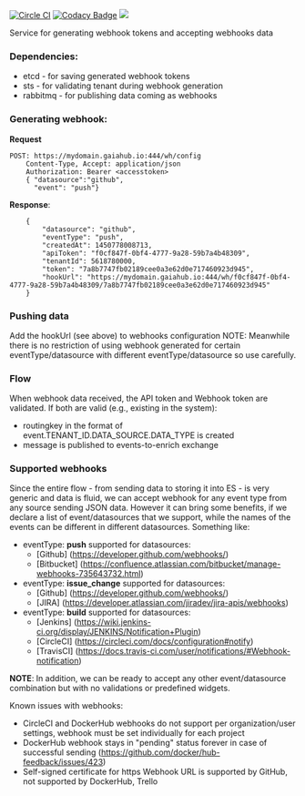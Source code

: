 [![Circle CI](https://circleci.com/gh/gaia-adm/webhook-service.svg?style=svg)](https://circleci.com/gh/gaia-adm/webhook-service) [![Codacy Badge](https://api.codacy.com/project/badge/grade/2e1a8ea1940c465887a4cff3ddf916f6)](https://www.codacy.com/app/alexei-led/webhook-service) [![](https://badge.imagelayers.io/gaiaadm/whs:latest.svg)](https://imagelayers.io/?images=gaiaadm/whs:latest 'Get your own badge on imagelayers.io')

Service for generating webhook tokens and accepting webhooks data

### Dependencies:
 - etcd - for saving generated webhook tokens
 - sts - for validating tenant during webhook generation
 - rabbitmq - for publishing data coming as webhooks

### Generating webhook:
**Request**
```
POST: https://mydomain.gaiahub.io:444/wh/config
    Content-Type, Accept: application/json
    Authorization: Bearer <accesstoken>
    { "datasource":"github",
      "event": "push"}
```
**Response**:
```
    {
        "datasource": "github",
        "eventType": "push",
        "createdAt": 1450778008713,
        "apiToken": "f0cf847f-0bf4-4777-9a28-59b7a4b48309",
        "tenantId": 5618780000,
        "token": "7a8b7747fb02189cee0a3e62d0e717460923d945",
        "hookUrl": "https://mydomain.gaiahub.io:444/wh/f0cf847f-0bf4-4777-9a28-59b7a4b48309/7a8b7747fb02189cee0a3e62d0e717460923d945"
    }
```

### Pushing data
Add the hookUrl (see above) to webhooks configuration
NOTE: Meanwhile there is no restriction of using webhook generated for certain eventType/datasource with different eventType/datasource so use carefully.

### Flow
When webhook data received, the API token and Webhook token are validated.
If both are valid (e.g., existing in the system):
  - routingkey in the format of event.TENANT_ID.DATA_SOURCE.DATA_TYPE is created
  - message is published to events-to-enrich exchange

### Supported webhooks
Since the entire flow - from sending data to storing it into ES - is very generic and data is fluid, we can accept webhook for any event type from any source sending JSON data.
However it can bring some benefits, if we declare a list of event/datasources that we support, while the names of the events can be different in different datasources. Something like:
  - eventType: **push** supported for datasources:
    - [Github] (https://developer.github.com/webhooks/)
    - [Bitbucket] (https://confluence.atlassian.com/bitbucket/manage-webhooks-735643732.html)
  - eventType: **issue_change** supported for datasources:
    - [Github] (https://developer.github.com/webhooks/)
    - [JIRA] (https://developer.atlassian.com/jiradev/jira-apis/webhooks)
  - eventType: **build**  supported for datasources:
    - [Jenkins] (https://wiki.jenkins-ci.org/display/JENKINS/Notification+Plugin)
    - [CircleCI] (https://circleci.com/docs/configuration#notify)
    - [TravisCI] (https://docs.travis-ci.com/user/notifications/#Webhook-notification)

**NOTE**: In addition, we can be ready to accept any other event/datasource combination but with no validations or predefined widgets.


Known issues with webhooks:
- CircleCI and DockerHub webhooks do not support per organization/user settings, webhook must be set individually for each project
- DockerHub webhook stays in "pending" status forever in case of successful sending (https://github.com/docker/hub-feedback/issues/423)
- Self-signed certificate for https Webhook URL is supported by GitHub, not supported by DockerHub, Trello
